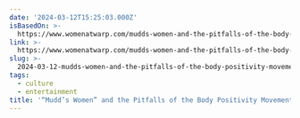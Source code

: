 ```yaml
---
date: '2024-03-12T15:25:03.000Z'
isBasedOn: >-
  https://www.womenatwarp.com/mudds-women-and-the-pitfalls-of-the-body-positivity-movement/
link: >-
  https://www.womenatwarp.com/mudds-women-and-the-pitfalls-of-the-body-positivity-movement/
slug: >-
  2024-03-12-mudds-women-and-the-pitfalls-of-the-body-positivity-movement-women-at
tags:
  - culture
  - entertainment
title: '“Mudd’s Women” and the Pitfalls of the Body Positivity Movement – Women at '
---
```


